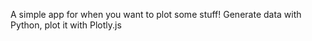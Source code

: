 A simple app for when you want to plot some stuff!
Generate data with Python, plot it with Plotly.js
